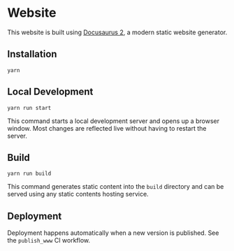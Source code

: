 # Website

This website is built using [Docusaurus 2](https://docusaurus.io/), a modern
static website generator.

## Installation

```shell
yarn
```

## Local Development

```shell
yarn run start
```

This command starts a local development server and opens up a browser window.
Most changes are reflected live without having to restart the server.

## Build

```shell
yarn run build
```

This command generates static content into the `build` directory and can be
served using any static contents hosting service.

## Deployment

Deployment happens automatically when a new version is published. See the
`publish_www` CI workflow.
